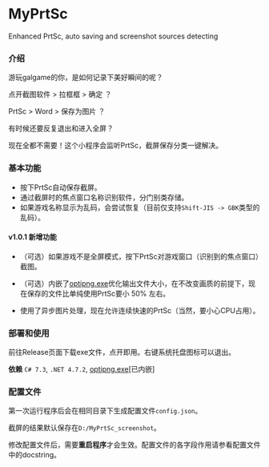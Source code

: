 # MyPrtSc
Enhanced PrtSc, auto saving and screenshot sources detecting

### 介绍

游玩galgame的你，是如何记录下美好瞬间的呢？

点开截图软件 > 拉框框 > 确定 ？

PrtSc > Word > 保存为图片 ？

有时候还要反复退出和进入全屏？

现在全都不需要！这个小程序会监听PrtSc，截屏保存分类一键解决。

### 基本功能

- 按下PrtSc自动保存截屏。
- 通过截屏时的焦点窗口名称识别软件，分门别类存储。
- 如果游戏名称显示为乱码，会尝试恢复（目前仅支持`Shift-JIS -> GBK`类型的乱码）。

#### v1.0.1 新增功能

- （可选）如果游戏不是全屏模式，按下PrtSc对游戏窗口（识别到的焦点窗口）截图。

- （可选）内嵌了[optipng.exe](https://optipng.sourceforge.net/)优化输出文件大小，在不改变画质的前提下，现在保存的文件比单纯使用PrtSc要小 50% 左右。

- 使用了异步图片处理，现在允许连续快速的PrtSc（当然，要小心CPU占用）。

### 部署和使用

前往Release页面下载exe文件，点开即用。右键系统托盘图标可以退出。

**依赖** `C# 7.3`, `.NET 4.7.2`, [optipng.exe](https://optipng.sourceforge.net/)[已内嵌]

### 配置文件

第一次运行程序后会在相同目录下生成配置文件`config.json`。

截屏的结果默认保存在`D:/MyPrtSc_screenshot`。

修改配置文件后，需要**重启程序**才会生效。配置文件的各字段作用请参看配置文件中的docstring。
